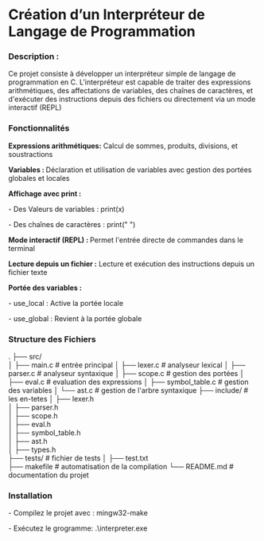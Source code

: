 <h1>Création d’un Interpréteur de Langage de Programmation</h1>

<h3>Description :</h3>

<p>Ce projet consiste à développer un interpréteur simple de langage de programmation en C. L'interpréteur est capable de traiter des expressions arithmétiques, des affectations de variables, des chaînes de caractères, et d'exécuter des instructions depuis des fichiers ou directement via un mode interactif (REPL)</p>

<h3>Fonctionnalités</h3>

<p><strong>Expressions arithmétiques:</strong> Calcul de sommes, produits, divisions, et soustractions <br></p>
<p><strong>Variables : </strong>Déclaration et utilisation de variables avec gestion des portées globales et locales<br></p>
<p><strong>Affichage avec print :</strong><br></p>
<p>- Des Valeurs de variables : print(x)<br></p>
<p>- Des chaînes de caractères : print(" ")<br></p>
<p><strong>Mode interactif (REPL) : </strong>Permet l'entrée directe de commandes dans le terminal<br></p>
<p><strong>Lecture depuis un fichier :</strong> Lecture et exécution des instructions depuis un fichier texte<br></p>
<p><strong>Portée des variables :</strong><br></p>
<p>- use_local : Active la portée locale<br></p>
<p>- use_global : Revient à la portée globale<br></p>

<h3>Structure des Fichiers</h3>

.
├── src/                     
│   ├── main.c               # entrée principal
│   ├── lexer.c              # analyseur lexical
│   ├── parser.c             # analyseur syntaxique
│   ├── scope.c              # gestion des portées
│   ├── eval.c               # evaluation des expressions
│   ├── symbol_table.c       # gestion des variables
│   └── ast.c                # gestion de l'arbre syntaxique
├── include/                 # les en-tetes
│   ├── lexer.h             
│   ├── parser.h            
│   ├── scope.h           
│   ├── eval.h           
│   ├── symbol_table.h     
│   ├── ast.h               
│   ├── types.h              
├── tests/                   # fichier de tests 
│   ├── test.txt             
├── makefile                 # automatisation de la compilation
└── README.md                # documentation du projet
 

<h3>Installation </h3>

<p>- Compilez le projet avec : mingw32-make</p>
<p>- Exécutez le grogramme: .\interpreter.exe </p>